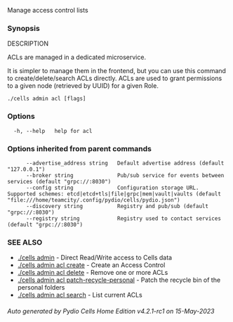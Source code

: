 Manage access control lists

### Synopsis


DESCRIPTION

  ACLs are managed in a dedicated microservice.

  It is simpler to manage them in the frontend, but you can use this command to create/delete/search ACLs directly.
  ACLs are used to grant permissions to a given node (retrieved by UUID) for a given Role.


```
./cells admin acl [flags]
```

### Options

```
  -h, --help   help for acl
```

### Options inherited from parent commands

```
      --advertise_address string   Default advertise address (default "127.0.0.1")
      --broker string              Pub/sub service for events between services (default "grpc://:8030")
      --config string              Configuration storage URL. Supported schemes: etcd|etcd+tls|file|grpc|mem|vault|vaults (default "file:///home/teamcity/.config/pydio/cells/pydio.json")
      --discovery string           Registry and pub/sub (default "grpc://:8030")
      --registry string            Registry used to contact services (default "grpc://:8030")
```

### SEE ALSO

* [./cells admin](./cells-admin)	 - Direct Read/Write access to Cells data
* [./cells admin acl create](./cells-admin-acl-create)	 - Create an Access Control
* [./cells admin acl delete](./cells-admin-acl-delete)	 - Remove one or more ACLs
* [./cells admin acl patch-recycle-personal](./cells-admin-acl-patch-recycle-personal)	 - Patch the recycle bin of the personal folders
* [./cells admin acl search](./cells-admin-acl-search)	 - List current ACLs

###### Auto generated by Pydio Cells Home Edition v4.2.1-rc1 on 15-May-2023
